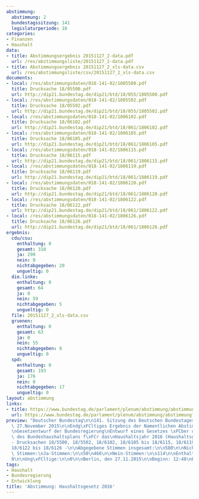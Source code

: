 ```yaml
---
abstimmung:
  abstimmung: 2
  bundestagssitzung: 141
  legislaturperiode: 18
categories:
- Finanzen
- Haushalt
data:
- title: Abstimmungsergebnis 20151127_2-data.pdf
  url: /res/abstimmungsliste/20151127_2-data.pdf
- title: Abstimmungsergebnis 20151127_2_xls-data.csv
  url: /res/abstimmungsliste/csv/20151127_2_xls-data.csv
documents:
- local: /res/abstimmungsdaten/018-141-02/1805500.pdf
  title: Drucksache 18/05500.pdf
  url: http://dip21.bundestag.de/dip21/btd/18/055/1805500.pdf
- local: /res/abstimmungsdaten/018-141-02/1805502.pdf
  title: Drucksache 18/05502.pdf
  url: http://dip21.bundestag.de/dip21/btd/18/055/1805502.pdf
- local: /res/abstimmungsdaten/018-141-02/1806102.pdf
  title: Drucksache 18/06102.pdf
  url: http://dip21.bundestag.de/dip21/btd/18/061/1806102.pdf
- local: /res/abstimmungsdaten/018-141-02/1806105.pdf
  title: Drucksache 18/06105.pdf
  url: http://dip21.bundestag.de/dip21/btd/18/061/1806105.pdf
- local: /res/abstimmungsdaten/018-141-02/1806115.pdf
  title: Drucksache 18/06115.pdf
  url: http://dip21.bundestag.de/dip21/btd/18/061/1806115.pdf
- local: /res/abstimmungsdaten/018-141-02/1806119.pdf
  title: Drucksache 18/06119.pdf
  url: http://dip21.bundestag.de/dip21/btd/18/061/1806119.pdf
- local: /res/abstimmungsdaten/018-141-02/1806120.pdf
  title: Drucksache 18/06120.pdf
  url: http://dip21.bundestag.de/dip21/btd/18/061/1806120.pdf
- local: /res/abstimmungsdaten/018-141-02/1806122.pdf
  title: Drucksache 18/06122.pdf
  url: http://dip21.bundestag.de/dip21/btd/18/061/1806122.pdf
- local: /res/abstimmungsdaten/018-141-02/1806126.pdf
  title: Drucksache 18/06126.pdf
  url: http://dip21.bundestag.de/dip21/btd/18/061/1806126.pdf
ergebnis:
  cdu/csu:
    enthaltung: 0
    gesamt: 310
    ja: 290
    nein: 0
    nichtabgegeben: 20
    ungueltig: 0
  die.linke:
    enthaltung: 0
    gesamt: 64
    ja: 0
    nein: 59
    nichtabgegeben: 5
    ungueltig: 0
  file: 20151127_2_xls-data.csv
  gruenen:
    enthaltung: 0
    gesamt: 63
    ja: 0
    nein: 55
    nichtabgegeben: 8
    ungueltig: 0
  spd:
    enthaltung: 0
    gesamt: 193
    ja: 176
    nein: 0
    nichtabgegeben: 17
    ungueltig: 0
layout: abstimmung
links:
- title: https://www.bundestag.de/parlament/plenum/abstimmung/abstimmung?id=376
  url: https://www.bundestag.de/parlament/plenum/abstimmung/abstimmung?id=376
preview: "Deutscher Bundestag\n\n141. Sitzung des Deutschen Bundestages\nam Freitag,\
  \ 27.November 2015\n\nEndg\xFCltiges Ergebnis der Namentlichen Abstimmung Nr. 2\n\
  \nGesetzentwurf der Bundesregierung\nEntwurf eines Gesetzes \xFCber die Feststellung\
  \ des Bundeshaushaltsplans f\xFCr das\nHaushaltsjahr 2016 (Haushaltsgesetz 2016)\n\
  - Drucksachen 18/5500, 18/5502, 18/6102, 18/6105 bis 18/6115, 18/6119, 18/6120 und\n\
  18/6122 bis 18/6126 -\n\nAbgegebene Stimmen insgesamt:\n\n580\n\nNicht abgegebene\
  \ Stimmen:\nJa-Stimmen:\n\n50\n466\n\nNein-Stimmen:\n\n114\n\nEnthaltungen:\n\n\
  0\n\nUng\xFCltige:\n\n0\n\nBerlin, den 27.11.2015\n\nBeginn: 12:48\nEnde: 12:51\n"
tags:
- Haushalt
- Bundesregierung
- Entwicklung
title: 'Abstimmung: Haushaltsgesetz 2016'
---
```

